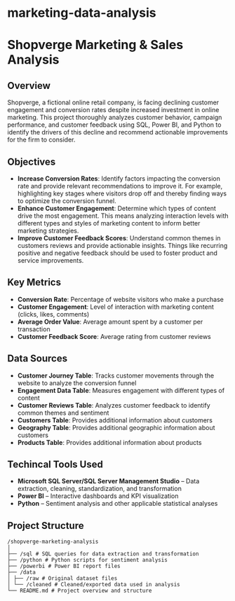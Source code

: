 # marketing-data-analysis

# Shopverge Marketing & Sales Analysis

## Overview

Shopverge, a fictional online retail company, is facing declining customer engagement and conversion rates despite increased investment in online marketing. This project thoroughly analyzes customer behavior, campaign performance, and customer feedback using SQL, Power BI, and Python to identify the drivers of this decline and recommend actionable improvements for the firm to consider.

## Objectives

- **Increase Conversion Rates**: Identify factors impacting the conversion rate and provide relevant recommendations to improve it. For example, highlighting key stages where visitors drop off and thereby finding ways to optimize the conversion funnel.
- **Enhance Customer Engagement**: Determine which types of content drive the most engagement. This means analyzing interaction levels with different types and styles of marketing content to inform better marketing strategies. 
- **Improve Customer Feedback Scores**: Understand common themes in customers reviews and provide actionable insights. Things like recurring positive and negative feedback should be used to foster product and service improvements.

## Key Metrics

- **Conversion Rate**: Percentage of website visitors who make a purchase
- **Customer Engagement**: Level of interaction with marketing content (clicks, likes, comments)
- **Average Order Value**: Average amount spent by a customer per transaction
- **Customer Feedback Score**: Average rating from customer reviews

## Data Sources

- **Customer Journey Table**: Tracks customer movements through the website to analyze the conversion funnel
- **Engagement Data Table**: Measures engagement with different types of content
- **Customer Reviews Table**: Analyzes customer feedback to identify common themes and sentiment
- **Customers Table**: Provides additional information about customers
- **Geography Table**: Provides additional geographic information about customers
- **Products Table**: Provides additional information about products

## Techincal Tools Used
- **Microsoft SQL Server/SQL Server Management Studio** – Data extraction, cleaning, standardization, and transformation
- **Power BI** – Interactive dashboards and KPI visualization
- **Python** – Sentiment analysis and other applicable statistical analyses

## Project Structure

```
/shopverge-marketing-analysis
│
├── /sql # SQL queries for data extraction and transformation
├── /python # Python scripts for sentiment analysis
├── /powerbi # Power BI report files
├── /data
│ ├── /raw # Original dataset files
│ └── /cleaned # Cleaned/exported data used in analysis
└── README.md # Project overview and structure
```
